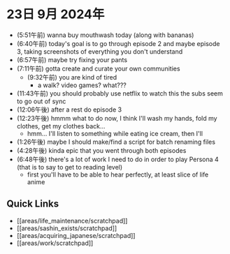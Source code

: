 # 23日 9月 2024年
- (5:51午前) wanna buy mouthwash today (along with bananas)
- (6:40午前) today's goal is to go through episode 2 and maybe episode 3, taking screenshots of everything you don't understand
- (6:57午前) maybe try fixing your pants
- (7:11午前) gotta create and curate your own communities
  - (9:32午前) you are kind of tired
    - a walk? video games? what???
- (11:43午前) you should probably use netflix to watch this the subs seem to go out of sync
- (12:06午後) after a rest do episode 3
- (12:23午後) hmmm what to do now, I think I'll wash my hands, fold my clothes, get my clothes back...
  - hmm... I'll listen to something while eating ice cream, then I'll
- (1:26午後) maybe I should make/find a script for batch renaming files
- (4:28午後) kinda epic that you went through both episodes
- (6:48午後) there's a lot of work I need to do in order to play Persona 4 (that is to say to get to reading level)
  - first you'll have to be able to hear perfectly, at least slice of life anime











 



## Quick Links
- [[areas/life_maintenance/scratchpad]]
- [[areas/sashin_exists/scratchpad]]
- [[areas/acquiring_japanese/scratchpad]]
- [[areas/work/scratchpad]]
